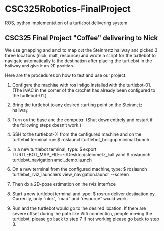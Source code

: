 # CSC325Robotics-FinalProject
ROS, python implementation of a turtlebot delivering system

## CSC325 Final Project "Coffee" delivering to Nick

We use gmapping and amcl to map out the Steinmetz hallway and 
picked 3 three locations (nick, matt, resource) 
and wrote a script for the turtlebot to navigate automatically to 
the destination after placing the turtlebot in the hallway and give it an 2D position.

Here are the procedures on how to test and use our project:
1. Configure the machine with ros indigo installed with the turtlebot-01. 
   (The iMAC in the corner of the crochet has already been configured to the turtlebot-01.)

2. Bring the turtlebot to any desired starting point on the Steinmetz hallway.

3. Turn on the base and the computer. 
   (Shut down entirely and restart if the following steps doesn’t work.)

4. SSH to the turtlebot-01 from the configured machine and on the turltebot terminal run: 
	$ roslaunch turtlebot_bringup minimal.launch

5. In a new turtlebot terminal, type:
	$ export TURTLEBOT_MAP_FILE=~/Desktop/steinmetz_hall.yaml
	$ roslaunch turtlebot_navigation amcl_demo.launch

6. On a new terminal from the configured machine, type:
	$ roslaunch turtlebot_rviz_launchers view_navigation.launch --screen

7. Then do a 2D-pose estimation on the rviz interface

8. Start a new turtlebot terminal and type:
	$ rosrun deliver destination.py <destination>
	Currently, only “nick”, “matt” and “resource” would work.

9. Run and the turtlebot would go to the desired location.
	If there are severe offset during the path like Wifi connection, 
	people moving the turtlebot, please go back to step 7. 
	If not working please go back to step 3.
